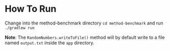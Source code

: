 # How To Run

Change into the method-benchmark directory `cd method-benchmark` and run `./gradlew run`

**Note**: The `RandomNumbers.writeToFile()` method will by default write to a file named `output.txt` inside the `app` directory.